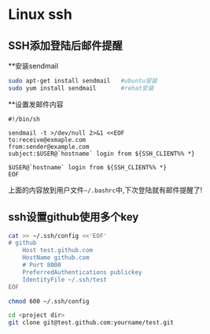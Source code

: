 Linux ssh
===========

## SSH添加登陆后邮件提醒

**安装sendmail

```bash
sudo apt-get install sendmail   #ubuntu安装
sudo yum install sendmail       #rehat安装
```

**设置发邮件内容

```
#!/bin/sh  

sendmail -t >/dev/null 2>&1 <<EOF  
to:receive@exmaple.com  
from:sender@example.com
subject:$USER@`hostname` login from ${SSH_CLIENT%% *} 

$USER@`hostname` login from ${SSH_CLIENT%% *}
EOF
```

上面的内容放到用户文件`~/.bashrc`中,下次登陆就有邮件提醒了!


## ssh设置github使用多个key

```bash
cat >> ~/.ssh/config <<'EOF'
# github
    Host test.github.com
    HostName github.com
    # Port 8000
    PreferredAuthentications publickey
    IdentityFile ~/.ssh/test
EOF

chmod 600 ~/.ssh/config

cd <project dir>
git clone git@test.github.com:yourname/test.git

```
